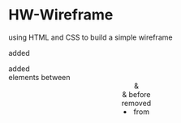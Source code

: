 # HW-Wireframe
using HTML and CSS to build a simple wireframe

added <footer>
added <br> elements between <header> & <nav> & before <footer>
  removed <li> from <nav>
